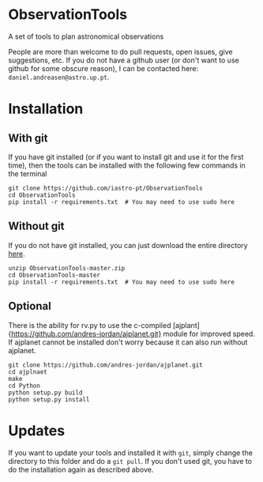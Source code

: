 # ObservationTools
A set of tools to plan astronomical observations

People are more than welcome to do pull requests, open issues, give suggestions, etc.
If you do not have a github user (or don't want to use github for some obscure reason), I can be contacted here: `daniel.andreasen@astro.up.pt`.

# Installation

## With git
If you have git installed (or if you want to install git and use it for the first time), then the tools can be installed with the following few commands in the terminal

    git clone https://github.com/iastro-pt/ObservationTools
    cd ObservationTools
    pip install -r requirements.txt  # You may need to use sudo here


## Without git
If you do not have git installed, you can just download the entire directory [here](https://github.com/iastro-pt/ObservationTools/archive/master.zip).

    unzip ObservationTools-master.zip
    cd ObservationTools-master
    pip install -r requirements.txt  # You may need to use sudo here

## Optional
There is the ability for rv.py to use the c-compiled [ajplant]{https://github.com/andres-jordan/ajplanet.git} module for improved speed.
If ajplanet cannot be installed don't worry because it can also run without ajplanet.

    git clone https://github.com/andres-jordan/ajplanet.git
    cd ajplnaet
    make
    cd Python
    python setup.py build
    python setup.py install

# Updates
If you want to update your tools and installed it with `git`, simply change the directory to this folder and do a `git pull`.
If you don't used git, you have to do the installation again as described above.
